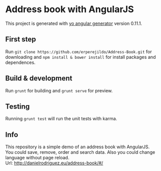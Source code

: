 # Address book with AngularJS

This project is generated with [yo angular generator](https://github.com/yeoman/generator-angular)
version 0.11.1.

## First step

Run `git clone https://github.com/erperejildo/Address-Book.git` for downloading and `npm install & bower install` for install packages and dependences.

## Build & development

Run `grunt` for building and `grunt serve` for preview.

## Testing

Running `grunt test` will run the unit tests with karma.

## Info

This repository is a simple demo of an address book with AngularJS.<br />
You could save, remove, order and search data. Also you could change language without page reload.<br />
Url: http://danielrodriguez.eu/address-book/#/
